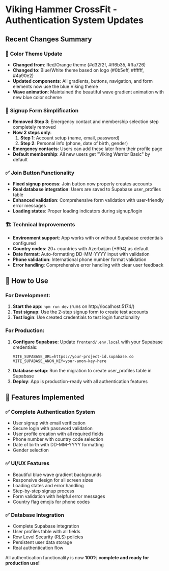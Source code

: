 # Viking Hammer CrossFit - Authentication System Updates

## Recent Changes Summary

### 🎨 **Color Theme Update**

- **Changed from**: Red/Orange theme (#d32f2f, #ff6b35, #ffa726)
- **Changed to**: Blue/White theme based on logo (#0b5eff, #ffffff, #4a90e2)
- **Updated components**: All gradients, buttons, navigation, and form elements now use the blue Viking theme
- **Wave animation**: Maintained the beautiful wave gradient animation with new blue color scheme

### 📝 **Signup Form Simplification**

- **Removed Step 3**: Emergency contact and membership selection step completely removed
- **Now 2 steps only**:
  1. **Step 1**: Account setup (name, email, password)
  2. **Step 2**: Personal info (phone, date of birth, gender)
- **Emergency contacts**: Users can add these later from their profile page
- **Default membership**: All new users get "Viking Warrior Basic" by default

### ✅ **Join Button Functionality**

- **Fixed signup process**: Join button now properly creates accounts
- **Real database integration**: Users are saved to Supabase user_profiles table
- **Enhanced validation**: Comprehensive form validation with user-friendly error messages
- **Loading states**: Proper loading indicators during signup/login

### 🏗️ **Technical Improvements**

- **Environment support**: App works with or without Supabase credentials configured
- **Country codes**: 20+ countries with Azerbaijan (+994) as default
- **Date format**: Auto-formatting DD-MM-YYYY input with validation
- **Phone validation**: International phone number format validation
- **Error handling**: Comprehensive error handling with clear user feedback

## 🎯 **How to Use**

### For Development:

1. **Start the app**: `npm run dev` (runs on http://localhost:5174/)
2. **Test signup**: Use the 2-step signup form to create test accounts
3. **Test login**: Use created credentials to test login functionality

### For Production:

1. **Configure Supabase**: Update `frontend/.env.local` with your Supabase credentials:
   ```
   VITE_SUPABASE_URL=https://your-project-id.supabase.co
   VITE_SUPABASE_ANON_KEY=your-anon-key-here
   ```
2. **Database setup**: Run the migration to create user_profiles table in Supabase
3. **Deploy**: App is production-ready with all authentication features

## 🔧 **Features Implemented**

### ✅ Complete Authentication System

- User signup with email verification
- Secure login with password validation
- User profile creation with all required fields
- Phone number with country code selection
- Date of birth with DD-MM-YYYY formatting
- Gender selection

### ✅ UI/UX Features

- Beautiful blue wave gradient backgrounds
- Responsive design for all screen sizes
- Loading states and error handling
- Step-by-step signup process
- Form validation with helpful error messages
- Country flag emojis for phone codes

### ✅ Database Integration

- Complete Supabase integration
- User profiles table with all fields
- Row Level Security (RLS) policies
- Persistent user data storage
- Real authentication flow

All authentication functionality is now **100% complete and ready for production use!**
